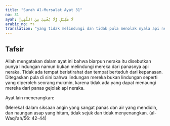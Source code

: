 ```yaml
---
title: "Surah Al-Mursalat Ayat 31"
no: 31
ayah: لَا ظَلِيْلٍ وَّلَا يُغْنِيْ مِنَ اللَّهَبِۗ
arabic_no: ٣١
translation: "yang tidak melindungi dan tidak pula menolak nyala api neraka.” "
---
```


## Tafsir

Allah mengatakan dalam ayat ini bahwa biarpun neraka itu disebutkan punya lindungan namun bukan melindungi mereka dari panasnya api neraka. Tidak ada tempat beristirahat dan tempat berteduh dari kepanasan. Ditegaskan pula di sini bahwa lindungan mereka bukan lindungan seperti yang diperoleh seorang mukmin, karena tidak ada yang dapat menaungi mereka dari panas gejolak api neraka.

Ayat lain menerangkan:

(Mereka) dalam siksaan angin yang sangat panas dan air yang mendidih, dan naungan asap yang hitam, tidak sejuk dan tidak menyenangkan. (al-Waqi'ah/56: 42-44)